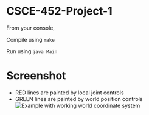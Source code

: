CSCE-452-Project-1
==================
From your console,

Compile using ```make```

Run using ```java Main```

Screenshot
==========
* RED lines are painted by local joint controls
* GREEN lines are painted by world position controls
![Example with working world coordinate system](https://github.tamu.edu/bobtimm/CSCE-452-Project-1/raw/master/screenshots/v2/4.png)
